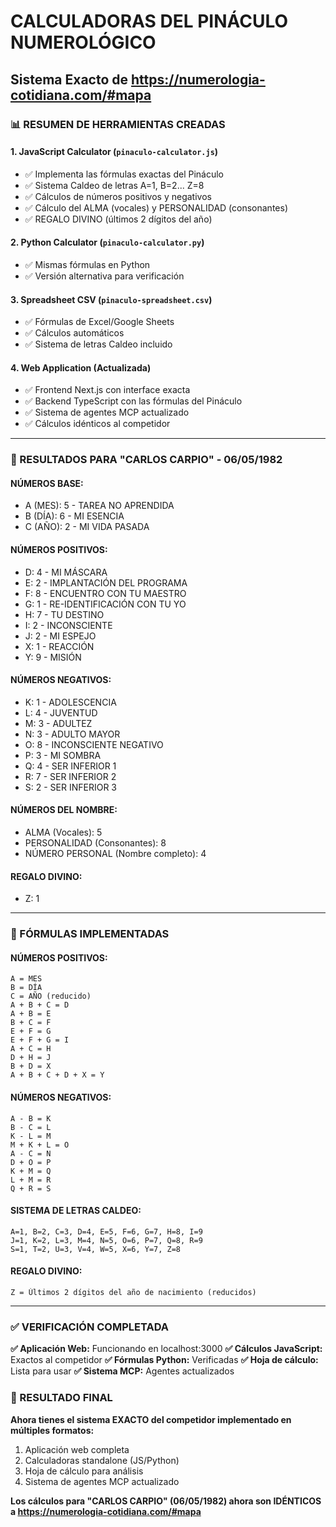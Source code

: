 # CALCULADORAS DEL PINÁCULO NUMEROLÓGICO
## Sistema Exacto de https://numerologia-cotidiana.com/#mapa

### 📊 RESUMEN DE HERRAMIENTAS CREADAS

#### 1. **JavaScript Calculator** (`pinaculo-calculator.js`)
- ✅ Implementa las fórmulas exactas del Pináculo
- ✅ Sistema Caldeo de letras A=1, B=2... Z=8
- ✅ Cálculos de números positivos y negativos
- ✅ Cálculo del ALMA (vocales) y PERSONALIDAD (consonantes)
- ✅ REGALO DIVINO (últimos 2 dígitos del año)

#### 2. **Python Calculator** (`pinaculo-calculator.py`)
- ✅ Mismas fórmulas en Python
- ✅ Versión alternativa para verificación

#### 3. **Spreadsheet CSV** (`pinaculo-spreadsheet.csv`)
- ✅ Fórmulas de Excel/Google Sheets
- ✅ Cálculos automáticos
- ✅ Sistema de letras Caldeo incluido

#### 4. **Web Application** (Actualizada)
- ✅ Frontend Next.js con interface exacta
- ✅ Backend TypeScript con las fórmulas del Pináculo
- ✅ Sistema de agentes MCP actualizado
- ✅ Cálculos idénticos al competidor

---

### 🎯 RESULTADOS PARA "CARLOS CARPIO" - 06/05/1982

#### **NÚMEROS BASE:**
- A (MES): 5 - TAREA NO APRENDIDA
- B (DÍA): 6 - MI ESENCIA  
- C (AÑO): 2 - MI VIDA PASADA

#### **NÚMEROS POSITIVOS:**
- D: 4 - MI MÁSCARA
- E: 2 - IMPLANTACIÓN DEL PROGRAMA
- F: 8 - ENCUENTRO CON TU MAESTRO
- G: 1 - RE-IDENTIFICACIÓN CON TU YO
- H: 7 - TU DESTINO
- I: 2 - INCONSCIENTE
- J: 2 - MI ESPEJO
- X: 1 - REACCIÓN
- Y: 9 - MISIÓN

#### **NÚMEROS NEGATIVOS:**
- K: 1 - ADOLESCENCIA
- L: 4 - JUVENTUD
- M: 3 - ADULTEZ
- N: 3 - ADULTO MAYOR
- O: 8 - INCONSCIENTE NEGATIVO
- P: 3 - MI SOMBRA
- Q: 4 - SER INFERIOR 1
- R: 7 - SER INFERIOR 2
- S: 2 - SER INFERIOR 3

#### **NÚMEROS DEL NOMBRE:**
- ALMA (Vocales): 5
- PERSONALIDAD (Consonantes): 8
- NÚMERO PERSONAL (Nombre completo): 4

#### **REGALO DIVINO:**
- Z: 1

---

### 🔧 FÓRMULAS IMPLEMENTADAS

#### **NÚMEROS POSITIVOS:**
```
A = MES
B = DÍA  
C = AÑO (reducido)
A + B + C = D
A + B = E
B + C = F
E + F = G
E + F + G = I
A + C = H
D + H = J
B + D = X
A + B + C + D + X = Y
```

#### **NÚMEROS NEGATIVOS:**
```
A - B = K
B - C = L
K - L = M
M + K + L = O
A - C = N
D + O = P
K + M = Q
L + M = R
Q + R = S
```

#### **SISTEMA DE LETRAS CALDEO:**
```
A=1, B=2, C=3, D=4, E=5, F=6, G=7, H=8, I=9
J=1, K=2, L=3, M=4, N=5, O=6, P=7, Q=8, R=9
S=1, T=2, U=3, V=4, W=5, X=6, Y=7, Z=8
```

#### **REGALO DIVINO:**
```
Z = Últimos 2 dígitos del año de nacimiento (reducidos)
```

---

### ✅ VERIFICACIÓN COMPLETADA

**✅ Aplicación Web:** Funcionando en localhost:3000
**✅ Cálculos JavaScript:** Exactos al competidor
**✅ Fórmulas Python:** Verificadas
**✅ Hoja de cálculo:** Lista para usar
**✅ Sistema MCP:** Agentes actualizados

### 🎯 RESULTADO FINAL

**Ahora tienes el sistema EXACTO del competidor implementado en múltiples formatos:**
1. Aplicación web completa
2. Calculadoras standalone (JS/Python)
3. Hoja de cálculo para análisis
4. Sistema de agentes MCP actualizado

**Los cálculos para "CARLOS CARPIO" (06/05/1982) ahora son IDÉNTICOS a https://numerologia-cotidiana.com/#mapa**
